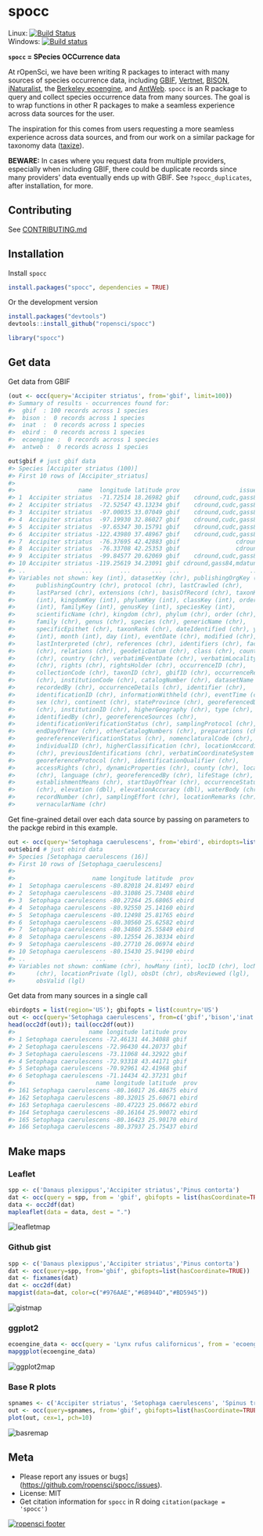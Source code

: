 spocc
========



Linux: [![Build Status](https://api.travis-ci.org/ropensci/spocc.png)](https://travis-ci.org/ropensci/spocc)  
Windows: [![Build status](https://ci.appveyor.com/api/projects/status/3d43armi2oanva2s)](https://ci.appveyor.com/project/karthik/spocc)  

**`spocc` = SPecies OCCurrence data**

At rOpenSci, we have been writing R packages to interact with many sources of species occurrence data, including [GBIF][gbif], [Vertnet][vertnet], [BISON][bison], [iNaturalist][inat], the [Berkeley ecoengine][ecoengine], and [AntWeb][antweb]. `spocc` is an R package to query and collect species occurrence data from many sources. The goal is to wrap functions in other R packages to make a seamless experience across data sources for the user.

The inspiration for this comes from users requesting a more seamless experience across data sources, and from our work on a similar package for taxonomy data ([taxize][taxize]).

__BEWARE:__ In cases where you request data from multiple providers, especially when including GBIF, there could be duplicate records since many providers' data eventually ends up with GBIF. See `?spocc_duplicates`, after installation, for more.

## Contributing

See [CONTRIBUTING.md](CONTRIBUTING.md)

## Installation

Install `spocc`


```r
install.packages("spocc", dependencies = TRUE)
```

Or the development version


```r
install.packages("devtools")
devtools::install_github("ropensci/spocc")
```


```r
library("spocc")
```

## Get data

Get data from GBIF


```r
(out <- occ(query='Accipiter striatus', from='gbif', limit=100))
#> Summary of results - occurrences found for: 
#>  gbif  : 100 records across 1 species 
#>  bison :  0 records across 1 species 
#>  inat  :  0 records across 1 species 
#>  ebird :  0 records across 1 species 
#>  ecoengine :  0 records across 1 species 
#>  antweb :  0 records across 1 species
```


```r
out$gbif # just gbif data
#> Species [Accipiter striatus (100)] 
#> First 10 rows of [Accipiter_striatus]
#> 
#>                  name  longitude latitude prov                 issues
#> 1  Accipiter striatus  -71.72514 18.26982 gbif    cdround,cudc,gass84
#> 2  Accipiter striatus  -72.52547 43.13234 gbif    cdround,cudc,gass84
#> 3  Accipiter striatus  -97.00035 33.07049 gbif    cdround,cudc,gass84
#> 4  Accipiter striatus  -97.19930 32.86027 gbif    cdround,cudc,gass84
#> 5  Accipiter striatus  -97.65347 30.15791 gbif    cdround,cudc,gass84
#> 6  Accipiter striatus -122.43980 37.48967 gbif    cdround,cudc,gass84
#> 7  Accipiter striatus  -76.37695 42.42883 gbif                cdround
#> 8  Accipiter striatus  -76.33708 42.25353 gbif                cdround
#> 9  Accipiter striatus  -99.84577 20.62069 gbif    cdround,cudc,gass84
#> 10 Accipiter striatus -119.25619 34.23091 gbif cdround,gass84,mdatunl
#> ..                ...        ...      ...  ...                    ...
#> Variables not shown: key (int), datasetKey (chr), publishingOrgKey (chr),
#>      publishingCountry (chr), protocol (chr), lastCrawled (chr),
#>      lastParsed (chr), extensions (chr), basisOfRecord (chr), taxonKey
#>      (int), kingdomKey (int), phylumKey (int), classKey (int), orderKey
#>      (int), familyKey (int), genusKey (int), speciesKey (int),
#>      scientificName (chr), kingdom (chr), phylum (chr), order (chr),
#>      family (chr), genus (chr), species (chr), genericName (chr),
#>      specificEpithet (chr), taxonRank (chr), dateIdentified (chr), year
#>      (int), month (int), day (int), eventDate (chr), modified (chr),
#>      lastInterpreted (chr), references (chr), identifiers (chr), facts
#>      (chr), relations (chr), geodeticDatum (chr), class (chr), countryCode
#>      (chr), country (chr), verbatimEventDate (chr), verbatimLocality
#>      (chr), rights (chr), rightsHolder (chr), occurrenceID (chr),
#>      collectionCode (chr), taxonID (chr), gbifID (chr), occurrenceRemarks
#>      (chr), institutionCode (chr), catalogNumber (chr), datasetName (chr),
#>      recordedBy (chr), occurrenceDetails (chr), identifier (chr),
#>      identificationID (chr), informationWithheld (chr), eventTime (chr),
#>      sex (chr), continent (chr), stateProvince (chr), georeferencedDate
#>      (chr), institutionID (chr), higherGeography (chr), type (chr),
#>      identifiedBy (chr), georeferenceSources (chr),
#>      identificationVerificationStatus (chr), samplingProtocol (chr),
#>      endDayOfYear (chr), otherCatalogNumbers (chr), preparations (chr),
#>      georeferenceVerificationStatus (chr), nomenclaturalCode (chr),
#>      individualID (chr), higherClassification (chr), locationAccordingTo
#>      (chr), previousIdentifications (chr), verbatimCoordinateSystem (chr),
#>      georeferenceProtocol (chr), identificationQualifier (chr),
#>      accessRights (chr), dynamicProperties (chr), county (chr), locality
#>      (chr), language (chr), georeferencedBy (chr), lifeStage (chr),
#>      establishmentMeans (chr), startDayOfYear (chr), occurrenceStatus
#>      (chr), elevation (dbl), elevationAccuracy (dbl), waterBody (chr),
#>      recordNumber (chr), samplingEffort (chr), locationRemarks (chr),
#>      vernacularName (chr)
```

Get fine-grained detail over each data source by passing on parameters to the packge rebird in this example.


```r
out <- occ(query='Setophaga caerulescens', from='ebird', ebirdopts=list(region='US'))
out$ebird # just ebird data
#> Species [Setophaga caerulescens (16)] 
#> First 10 rows of [Setophaga_caerulescens]
#> 
#>                      name longitude latitude  prov
#> 1  Setophaga caerulescens -80.82018 24.81497 ebird
#> 2  Setophaga caerulescens -80.31086 25.73408 ebird
#> 3  Setophaga caerulescens -80.27264 25.68065 ebird
#> 4  Setophaga caerulescens -80.92550 25.14160 ebird
#> 5  Setophaga caerulescens -80.12498 25.81765 ebird
#> 6  Setophaga caerulescens -80.30560 25.62582 ebird
#> 7  Setophaga caerulescens -80.34860 25.55849 ebird
#> 8  Setophaga caerulescens -80.12554 26.38334 ebird
#> 9  Setophaga caerulescens -80.27710 26.06974 ebird
#> 10 Setophaga caerulescens -80.15430 25.94190 ebird
#> ..                    ...       ...      ...   ...
#> Variables not shown: comName (chr), howMany (int), locID (chr), locName
#>      (chr), locationPrivate (lgl), obsDt (chr), obsReviewed (lgl),
#>      obsValid (lgl)
```

Get data from many sources in a single call


```r
ebirdopts = list(region='US'); gbifopts = list(country='US')
out <- occ(query='Setophaga caerulescens', from=c('gbif','bison','inat','ebird'), gbifopts=gbifopts, ebirdopts=ebirdopts, limit=50)
head(occ2df(out)); tail(occ2df(out))
#>                     name longitude latitude prov
#> 1 Setophaga caerulescens -72.46131 44.34088 gbif
#> 2 Setophaga caerulescens -72.96430 44.20737 gbif
#> 3 Setophaga caerulescens -73.11068 44.32922 gbif
#> 4 Setophaga caerulescens -72.93318 43.44171 gbif
#> 5 Setophaga caerulescens -70.92961 42.41968 gbif
#> 6 Setophaga caerulescens -71.14434 42.37231 gbif
#>                       name longitude latitude  prov
#> 161 Setophaga caerulescens -80.16017 26.48675 ebird
#> 162 Setophaga caerulescens -80.32015 25.60671 ebird
#> 163 Setophaga caerulescens -80.47223 25.06672 ebird
#> 164 Setophaga caerulescens -80.16164 25.90072 ebird
#> 165 Setophaga caerulescens -80.16423 25.90170 ebird
#> 166 Setophaga caerulescens -80.37937 25.75437 ebird
```

## Make maps

### Leaflet


```r
spp <- c('Danaus plexippus','Accipiter striatus','Pinus contorta')
dat <- occ(query = spp, from = 'gbif', gbifopts = list(hasCoordinate=TRUE))
data <- occ2df(dat)
mapleaflet(data = data, dest = ".")
```

![leafletmap](http://f.cl.ly/items/3w2Y1E3Z0T2T2z40310K/Screen%20Shot%202014-02-09%20at%2010.38.10%20PM.png)


### Github gist


```r
spp <- c('Danaus plexippus','Accipiter striatus','Pinus contorta')
dat <- occ(query=spp, from='gbif', gbifopts=list(hasCoordinate=TRUE))
dat <- fixnames(dat)
dat <- occ2df(dat)
mapgist(data=dat, color=c("#976AAE","#6B944D","#BD5945"))
```

![gistmap](http://f.cl.ly/items/343l2G0A2J3T0n2t433W/Screen%20Shot%202014-02-09%20at%2010.40.57%20PM.png)


### ggplot2


```r
ecoengine_data <- occ(query = 'Lynx rufus californicus', from = 'ecoengine')
mapggplot(ecoengine_data)
```

![ggplot2map](http://f.cl.ly/items/1U1R0E0G392l2q362V33/Screen%20Shot%202014-02-09%20at%2010.44.59%20PM.png)


### Base R plots


```r
spnames <- c('Accipiter striatus', 'Setophaga caerulescens', 'Spinus tristis')
out <- occ(query=spnames, from='gbif', gbifopts=list(hasCoordinate=TRUE))
plot(out, cex=1, pch=10)
```

![basremap](http://f.cl.ly/items/3O13330W3w3Z0H3u1X0s/Screen%20Shot%202014-02-09%20at%2010.46.25%20PM.png)

## Meta

* Please report any issues or bugs](https://github.com/ropensci/spocc/issues).
* License: MIT
* Get citation information for `spocc` in R doing `citation(package = 'spocc')`

[![ropensci footer](http://ropensci.org/public_images/github_footer.png)](http://ropensci.org)

[gbif]: https://github.com/ropensci/rgbif
[vertnet]: https://github.com/ropensci/rvertnet
[bison]: https://github.com/ropensci/rbison
[inat]: https://github.com/ropensci/rinat
[taxize]: https://github.com/ropensci/taxize
[ecoengine]: https://github.com/ropensci/ecoengine
[antweb]: http://antweb.org/
